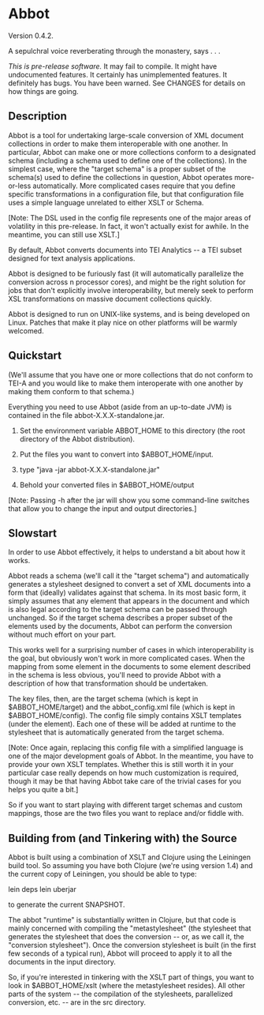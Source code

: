 
Abbot
=====

Version 0.4.2.

A sepulchral voice reverberating through the monastery, says . . .

*This is pre-release software.*  It may fail to compile.  It might have undocumented features.  It certainly has unimplemented features.  It definitely has bugs.  You have been warned.  See CHANGES for details on how things are going.

Description
-----------

Abbot is a tool for undertaking large-scale conversion of XML document collections in order to make them interoperable with one another.  In particular, Abbot can make one or more collections conform to a designated schema (including a schema used to define one of the collections).  In the simplest case, where the "target schema" is a proper subset of the schema(s) used to define the collections in question, Abbot operates more-or-less automatically.  More complicated cases require that you define specific transformations in a configuration file, but that configuration file uses a simple language unrelated to either XSLT or Schema.

[Note: The DSL used in the config file represents one of the major areas of volatility in this pre-release.  In fact, it won't actually exist for awhile.  In the meantime, you can still use XSLT.]

By default, Abbot converts documents into TEI Analytics -- a TEI subset designed for text analysis applications.

Abbot is designed to be furiously fast (it will automatically parallelize the conversion across n processor cores), and might be the right solution for jobs that don't explicitly involve interoperability, but merely seek to perform XSL transformations on massive document collections quickly.

Abbot is designed to run on UNIX-like systems, and is being developed on Linux.  Patches that make it play nice on other platforms will be warmly welcomed.

Quickstart
----------

(We'll assume that you have one or more collections that do not conform to TEI-A and you would like to make them interoperate with one another by making them conform to that schema.)

Everything you need to use Abbot (aside from an up-to-date JVM) is contained in the file abbot-X.X.X-standalone.jar.

1. Set the environment variable ABBOT\_HOME to this directory (the root directory of the Abbot distribution).

2. Put the files you want to convert into $ABBOT\_HOME/input.

3. type "java -jar abbot-X.X.X-standalone.jar"

4. Behold your converted files in $ABBOT\_HOME/output

[Note: Passing -h after the jar will show you some command-line switches that allow you to change the input and output directories.]

Slowstart
---------

In order to use Abbot effectively, it helps to understand a bit about how it works.

Abbot reads a schema (we'll call it the "target schema") and automatically generates a stylesheet designed to convert a set of XML documents into a form that (ideally) validates against that schema.  In its most basic form, it simply assumes that any element that appears in the document and which is also legal according to the target schema can be passed through unchanged.  So if the target schema describes a proper subset of the elements used by the documents, Abbot can perform the conversion without much effort on your part.

This works well for a surprising number of cases in which interoperability is the goal, but obviously won't work in more complicated cases.  When the mapping from some element in the documents to some element described in the schema is less obvious, you'll need to provide Abbot with a description of how that transformation should be undertaken.

The key files, then, are the target schema (which is kept in $ABBOT\_HOME/target) and the abbot\_config.xml file (which is kept in $ABBOT\_HOME/config).  The config file simply contains XSLT templates (under the <custom-transformations> element).  Each one of these will be added at runtime to the stylesheet that is automatically generated from the target schema.

[Note: Once again, replacing this config file with a simplified language is one of the major development goals of Abbot.  In the meantime, you have to provide your own XSLT templates.  Whether this is still worth it in your particular case really depends on how much customization is required, though it may be that having Abbot take care of the trivial cases for you helps you quite a bit.]

So if you want to start playing with different target schemas and custom mappings, those are the two files you want to replace and/or fiddle with.

Building from (and Tinkering with) the Source
---------------------------------------------

Abbot is built using a combination of XSLT and Clojure using the Leiningen build tool.  So assuming you have both Clojure (we're using version 1.4) and the current copy of Leiningen, you should be able to type:

lein deps
lein uberjar

to generate the current SNAPSHOT.

The abbot "runtime" is substantially written in Clojure, but that code is mainly concerned with compiling the "metastylesheet" (the stylesheet that generates the stylesheet that does the conversion -- or, as we call it, the "conversion stylesheet").  Once the conversion stylesheet is built (in the first few seconds of a typical run), Abbot will proceed to apply it to all the documents in the input directory.

So, if you're interested in tinkering with the XSLT part of things, you want to look in $ABBOT\_HOME/xslt (where the metastylesheet resides).  All other parts of the system -- the compilation of the stylesheets, parallelized conversion, etc. -- are in the src directory.
